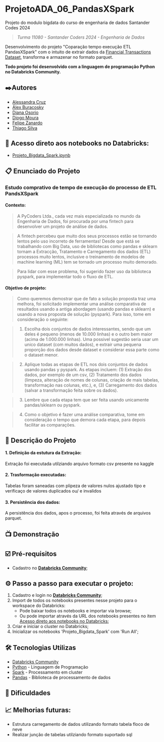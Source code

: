 # ProjetoADA_06_PandasXSpark
Projeto do modulo bigdata do curso de engenharia de dados Santander Codes 2024
> *Turma 11080 - Santander Coders 2024 - Engenharia de Dados*

Desenvolvimento do projeto "Coparação tempo execução ETL PandasXSpark" com o intuito de extrair dados da [Financial Transactions Dataset](https://www.kaggle.com/datasets/computingvictor/transactions-fraud-datasets), transforma e armazenar no formato parquet.

**Todo projeto foi desenvolvido com a linguagem de programação Python no Databricks Community.**

## ✒️Autores 
- [Alessandra Cruz](https://github.com/alessandracruz)
- [Álex Buracosky](https://github.com/aburacosk)
- [Diana Osorio](https://github.com/diana468)
- [Diogo Moura](https://github.com/HyogoMoura)
- [Felipe Zanardo](https://github.com/FelipeBZanardo)
- [Thiago Silva](https://github.com/thiagodemedeiros)

## 📓 Acesso direto aos notebooks no Databricks:

- [Projeto_Bigdata_Spark.ipynb](https://databricks-prod-cloudfront.cloud.databricks.com/public/4027ec902e239c93eaaa8714f173bcfc/3117382334967596/1095848774740136/1894754445070318/latest.html)

## 📋 Enunciado do Projeto

### **Estudo comprativo de tempo de execução do processo de ETL PandsXSpark**

#### Contexto:
>A PyCoders Ltda., cada vez mais especializada no mundo da Engenharia de Dados, foi procurada por uma fintech para desenvolver um projeto de análise de dados.

>A fintech percebeu que muito dos seus processos estão se tornando lentos pelo uso incorreto de ferramentas! Desde que está se trabalhando com Big Data, uso de bibliotecas como pandas e sklearn tornam a Extracção, Tratamento e Carregamento dos dados (ETL) processos muito lentos, inclusive o treinamento de modelos de machine learning (ML) tem se tornado um processo muito demorado.

>Para lidar com esse problema, foi sugerido fazer uso da biblioteca pyspark, para implementar todo o fluxo de ETL.

#### Objetivo de projeto:
>Como queremos demostrar que de fato a solução proposta traz uma melhora, foi solicitado implementar uma análise comparativa de resultados usando a antiga abordagem (usando pandas e sklearn) e usando a nova proposta de solução (pyspark). Para isso, tome em consideração o seguinte:

>1. Escolha dois conjuntos de dados interessantes, sendo que um deles é pequeno (menos de 10.000 linhas) e o outro bem maior (acima de 1.000.000 linhas). Uma possivel sugestão seria usar um unico dataset (com muitos dados), e extrair uma pequena proporção dos dados desde dataset e considerar essa parte como o dataset menor.

>2. Aplique todas as etapas de ETL nos dois conjuntos de dados usando pandas y pyspark. As etapas incluem: (1) Extração dos dados, por exemplo de um csv, (2) Tratamento dos dados (limpeza, alteração de nomes de colunas, criação de mais tabelas, transformação nas colunas, etc.), e, (3) Carregamento dos dados (salvar a transformação feita sobre os dados). 

>3. Lembre que cada etapa tem que ser feita usando unicamente pandas/sklearn ou pyspark.

>4. Como o objetivo é fazer uma análise comparativa, tome em consideração o tempo que demora cada etapa, para depois facilitar as comparações. 

## 📝 Descrição do Projeto

#### 1. Definição da estutura da Extração:
Extração foi executada utilziando arquivo formato csv presente no kaggle

#### 2. Trasformação executadas:
Tabelas foram saneadas com plipeza de valores nulos ajustado tipo e verificaço de valores duplicados ou/ e invalidos

#### 3. Persistência dos dados:
A persistência dos dados, apos o processo, foi feita através de arquivos parquet.

## 📺 Demonstração

## ☑️  Pré-requisitos
- Cadastro no **[Databricks Community](https://www.databricks.com/try-databricks#account)**;

## ⚙️ Passo a passo para executar o projeto:
1. Cadastro e login no **[Databricks Community](https://community.cloud.databricks.com/login.html)**;
2. Import de todos os notebooks presentes nesse projeto para o workspace do Databricks:
    - Pode baixar todos os notebooks e importar via browse;
    - Ou pode importar através da URL dos notebooks presentes no item [Acesso direto aos notebooks no Databricks](#-acesso-direto-aos-notebooks-no-databricks);
3. Criar e iniciar o cluster no Databricks;
4. Inicializar os notebooks 'Projeto_Bigdata_Spark' com 'Run All';

## 🛠️ Tecnologias Utilizas

* [Databricks Community](https://www.databricks.com/try-databricks#account)
* [Python](https://www.python.org/) - Linguagem de Programação
* [Spark](https://spark.apache.org/) - Processamento em cluster
* [Pandas](https://pandas.pydata.org/) - Biblioteca de processamento de dados


## 🚨 Dificuldades


## 📈 Melhorias futuras:
- Estrutura carregamento de dados utilizando formato tabela floco de neve
- Realizar junção de tabelas utilziando formato suportado sql



